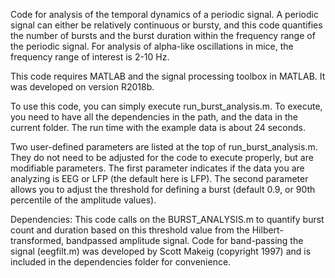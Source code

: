 Code for analysis of the temporal dynamics of a periodic signal. A periodic signal can either be relatively continuous or bursty, and this code quantifies the number of bursts and the burst duration within the frequency range of the periodic signal. For analysis of alpha-like oscillations in mice, the frequency range of interest is 2-10 Hz. 

This code requires MATLAB and the signal processing toolbox in MATLAB. It was developed on version R2018b. 

To use this code, you can simply execute run_burst_analysis.m. To execute, you need to have all the dependencies in the path, and the data in the current folder. The run time with the example data is about 24 seconds.

Two user-defined parameters are listed at the top of run_burst_analysis.m. They do not need to be adjusted for the code to execute properly, but are modifiable parameters. The first parameter indicates if the data you are analyzing is EEG or LFP (the default here is LFP). The second parameter allows you to adjust the threshold for defining a burst (default 0.9, or 90th percentile of the amplitude values). 

Dependencies: This code calls on the BURST_ANALYSIS.m to quantify burst count and duration based on this threshold value from the Hilbert-transformed, bandpassed amplitude signal. Code for band-passing the signal (eegfilt.m) was developed by Scott Makeig (copyright 1997) and is included in the dependencies folder for convenience. 
